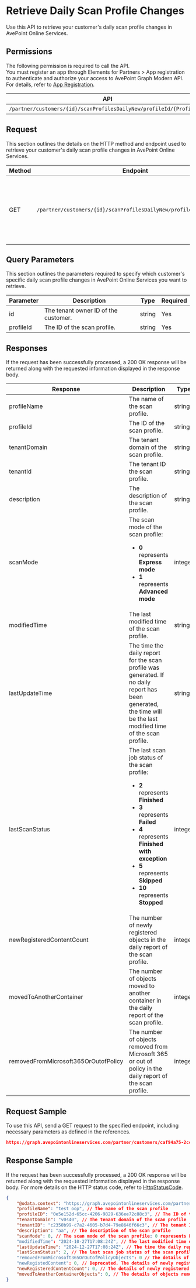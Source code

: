 # Retrieve Daily Scan Profile Changes

Use this API to retrieve your customer's daily scan profile changes in AvePoint Online Services.

## Permissions  

The following permission is required to call the API.  
You must register an app through Elements for Partners > App registration to authenticate and authorize your access to AvePoint Graph Modern API. For details, refer to [App Registration](https://cdn.avepoint.com/assets/apelements-webhelp/avepoint-elements-for-partners/index.htm#!Documents/appregistration.htm).

| API | Permission  |
|-----------|--------|
| `/partner/customers/{id}/scanProfilesDailyNew/profileId/{ProfileId}` | partner.scanprofiles.read.all |  

## Request

This section outlines the details on the HTTP method and endpoint used to retrieve your customer's daily scan profile changes in AvePoint Online Services.

| Method | Endpoint | Description |
|-----------|--------|-----------|
|GET|`/partner/customers/{id}/scanProfilesDailyNew/profileId/{ProfileId}`|Retrieves your customer's daily scan profile changes in AvePoint Online Services.|

## Query Parameters

This section outlines the parameters required to specify which customer's specific daily scan profile changes in AvePoint Online Services you want to retrieve.

| Parameter | Description | Type | Required |
| --- | --- | --- | --- |
| id | The tenant owner ID of the customer. | string | Yes |
| profileId | The ID of the scan profile. | string | Yes |

## Responses

If the request has been successfully processed, a 200 OK response will be returned along with the requested information displayed in the response body.

| Response | Description | Type |
| --- | --- | --- |
| profileName | The name of the scan profile. | string |
| profileId | The ID of the scan profile. | string |
| tenantDomain | The tenant domain of the scan profile. | string |
| tenantId | The tenant ID the scan profile. | string |
| description | The description of the scan profile. | string |
| scanMode | The scan mode of the scan profile:<br> <ul><li>**0** represents **Express mode**<li>**1** represents **Advanced mode**| integer |
| modifiedTime | The last modified time of the scan profile. | string |
| lastUpdateTime | The time the daily report for the scan profile was generated. If no daily report has been generated, the time will be the last modified time of the scan profile. | string |
| lastScanStatus | The last scan job status of the scan profile:<br><ul><li>**2** represents **Finished**<li>**3** represents **Failed**<li>**4** represents **Finished with exception**<li>**5** represents **Skipped**<li>**10** represents **Stopped** | integer |
| newRegisteredContentCount | The number of newly registered objects in the daily report of the scan profile. | integer |
| movedToAnotherContainer | The number of objects moved to another container in the daily report of the scan profile. | integer |
| removedFromMicrosoft365OrOutofPolicy | The number of objects removed from Microsoft 365 or out of policy in the daily report of the scan profile. | integer |

## Request Sample

To use this API, send a GET request to the specified endpoint, including necessary parameters as defined in the references.

```json
https://graph.avepointonlineservices.com/partner/customers/caf94a75-2cc6-43aa-b04b-794cb9af5ea3/scanProfilesDailyNew/profileId/0e5c152d-65ec-4206-9829-636ee72c88c3
```

## Response Sample

If the request has been successfully processed, a 200 OK response will be returned along with the requested information displayed in the response body. For more details on the HTTP status code, refer to [HttpStatusCode](https://learn.avepoint.com/docs/Use-AvePoint-Graph-Modern-API.html#http-status-code).

```json 
{
    "@odata.context": "https://graph.avepointonlineservices.com/partner/api/V1.1/$metadata#Portal.Api.Model.ProfileDailyNewDetailInfo",
    "profileName": "test oop", // The name of the scan profile
    "profileID": "0e5e152d-65cc-4206-9829-636ee72c88c3", // The ID of the scan profile
    "tenantDomain": "v0s40", // The tenant domain of the scan profile
    "tenantID": "c2350b99-c7a2-4605-b7d4-79e8646f66c3", // The tenant ID the scan profile
    "description": "aa", // The description of the scan profile
    "scanMode": 0, // The scan mode of the scan profile: 0 represents Express mode
    "modifiedTime": "2024-10-27T17:08:24Z", // The last modified time of the scan profile
    "lastUpdateTime": "2024-12-27T17:08:24Z", // The time the daily report for the scan profile was generated. If no daily report has been generated, the time will be the last modified time of the scan profile
    "lastScanStatus": 2, // The last scan job status of the scan profile: 2 represents Finished
    "removedFromMicrosoft365OrOutofPolicyObjects": 0 // The details of objects moved to another container in the daily report of the scan profile
    "newRegistedContent": 0, // Deprecated. The details of newly registered objects in the daily report of the scan profile
    "newRegisteredContentCount": 0, // The details of newly registered objects in the daily report of the scan profile
    "movedToAnotherContainerObjects": 0, // The details of objects removed from Microsoft 365 or out of policy in the daily report of the scan profile
}
```